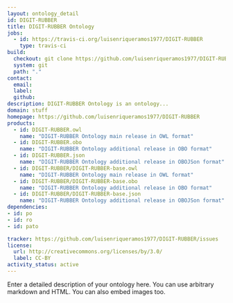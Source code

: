 ```yaml
---
layout: ontology_detail
id: DIGIT-RUBBER
title: DIGIT-RUBBER Ontology
jobs:
  - id: https://travis-ci.org/luisenriqueramos1977/DIGIT-RUBBER
    type: travis-ci
build:
  checkout: git clone https://github.com/luisenriqueramos1977/DIGIT-RUBBER.git
  system: git
  path: "."
contact:
  email: 
  label: 
  github: 
description: DIGIT-RUBBER Ontology is an ontology...
domain: stuff
homepage: https://github.com/luisenriqueramos1977/DIGIT-RUBBER
products:
  - id: DIGIT-RUBBER.owl
    name: "DIGIT-RUBBER Ontology main release in OWL format"
  - id: DIGIT-RUBBER.obo
    name: "DIGIT-RUBBER Ontology additional release in OBO format"
  - id: DIGIT-RUBBER.json
    name: "DIGIT-RUBBER Ontology additional release in OBOJSon format"
  - id: DIGIT-RUBBER/DIGIT-RUBBER-base.owl
    name: "DIGIT-RUBBER Ontology main release in OWL format"
  - id: DIGIT-RUBBER/DIGIT-RUBBER-base.obo
    name: "DIGIT-RUBBER Ontology additional release in OBO format"
  - id: DIGIT-RUBBER/DIGIT-RUBBER-base.json
    name: "DIGIT-RUBBER Ontology additional release in OBOJSon format"
dependencies:
- id: po
- id: ro
- id: pato

tracker: https://github.com/luisenriqueramos1977/DIGIT-RUBBER/issues
license:
  url: http://creativecommons.org/licenses/by/3.0/
  label: CC-BY
activity_status: active
---
```


Enter a detailed description of your ontology here. You can use arbitrary markdown and HTML.
You can also embed images too.

